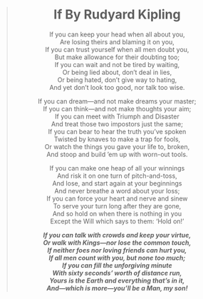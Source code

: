 <div style="text-align: center">

> # If By Rudyard Kipling
>
>    If you can keep your head when all about you,\
>        Are losing theirs and blaming it on you,\
>    If you can trust yourself when all men doubt you,\
>        But make allowance for their doubting too;\
>    If you can wait and not be tired by waiting,\
>        Or being lied about, don’t deal in lies,\
>    Or being hated, don’t give way to hating,\
>        And yet don’t look too good, nor talk too wise.
>
>    If you can dream—and not make dreams your master;\
>        If you can think—and not make thoughts your aim;\
>    If you can meet with Triumph and Disaster\
>        And treat those two impostors just the same;\
>    If you can bear to hear the truth you’ve spoken\
>        Twisted by knaves to make a trap for fools,\
>    Or watch the things you gave your life to, broken,\
>        And stoop and build ’em up with worn-out tools.
>
>    If you can make one heap of all your winnings\
>        And risk it on one turn of pitch-and-toss,\
>    And lose, and start again at your beginnings\
>        And never breathe a word about your loss;\
>    If you can force your heart and nerve and sinew\
>        To serve your turn long after they are gone,\
>    And so hold on when there is nothing in you\
>        Except the Will which says to them: ‘Hold on!’
>
>    <strong><em>
>
>    If you can talk with crowds and keep your virtue,\
>        Or walk with Kings—nor lose the common touch,\
>    If neither foes nor loving friends can hurt you,\
>        If all men count with you, but none too much;\
>    If you can fill the unforgiving minute\
>        With sixty seconds’ worth of distance run,\
>    Yours is the Earth and everything that’s in it,\
>        And—which is more—you’ll be a Man, my son!
>    </strong></em>
</div>
